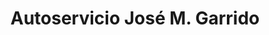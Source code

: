 ---
title: "Autoservicio José M. Garrido"
url: /gines/autoservicio-jose-m-garrido/
shop: comodidad
---